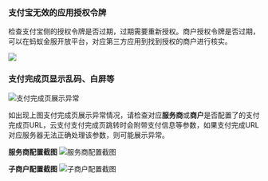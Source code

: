 ### 支付宝无效的应用授权令牌

检查支付宝侧的授权令牌是否过期，过期需要重新授权。商户授权令牌是否过期，可以在蚂蚁金服开放平台，对应第三方应用到找到授权的商户进行核实。

![](https://main.qcloudimg.com/raw/09541f239bcaa4ae34104442011bdaf8.png)

### 支付完成页显示乱码、白屏等

![支付完成页展示异常](https://main.qcloudimg.com/raw/531378a1d305a2a953f1303e4a1530b6.png)

如出现上图支付完成页展示异常情况，请检查对应**服务商**或**商户**是否配置了的支付完成页URL，云支付支付完成页跳转时会附带支付信息等参数，如果支付完成URL对应服务器无法正确处理该参数，则可能展示异常。

**服务商配置截图**
![服务商配置截图](https://main.qcloudimg.com/raw/d39179dbc57c2103fafcf39104bff106.jpg)

**子商户配置截图**
![子商户配置截图](https://main.qcloudimg.com/raw/2ea56f8f91fcbfa65d53e0a40e1ee370.png)